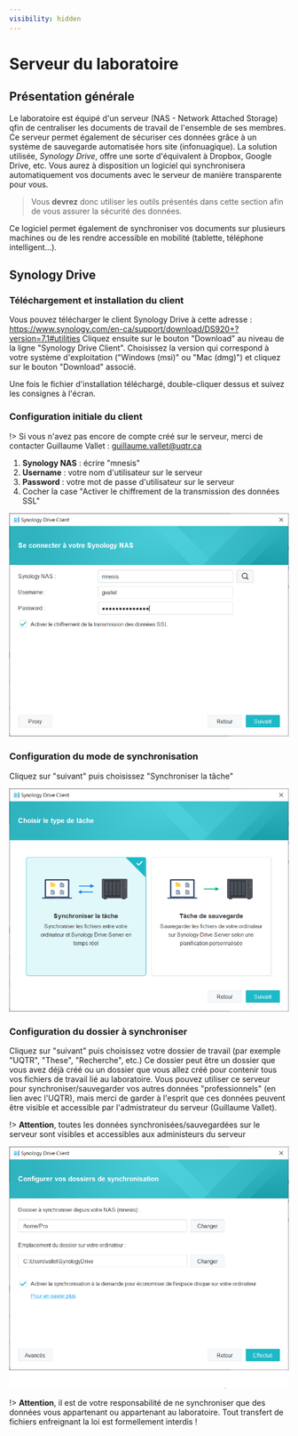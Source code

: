 ```yaml
---
visibility: hidden
---
```


# Serveur du laboratoire

## Présentation générale
Le laboratoire est équipé d'un serveur (NAS - Network Attached Storage) qfin de centraliser les documents de travail de l'ensemble de ses membres. 
Ce serveur permet également de sécuriser ces données grâce à un système de sauvegarde automatisée hors site (infonuagique).
La solution utilisée, *Synology Drive*, offre une sorte d'équivalent à Dropbox, Google Drive, etc. 
Vous aurez à disposition un logiciel qui synchronisera automatiquement vos documents avec le serveur de manière transparente pour vous.

> Vous **devrez** donc utiliser les outils présentés dans cette section afin de vous assurer la sécurité des données.

Ce logiciel permet également de synchroniser vos documents sur plusieurs machines ou de les rendre accessible en mobilité (tablette, téléphone intelligent...).


## Synology Drive 

### Téléchargement et installation du client
Vous pouvez télécharger le client Synology Drive à cette adresse : https://www.synology.com/en-ca/support/download/DS920+?version=7.1#utilities
Cliquez ensuite sur le bouton "Download" au niveau de la ligne "Synology Drive Client". 
Choisissez la version qui correspond à votre système d'exploitation ("Windows (msi)" ou "Mac (dmg)") et cliquez sur le bouton "Download" associé.

Une fois le fichier d'installation téléchargé, double-cliquer dessus et suivez les consignes à l'écran.

### Configuration initiale du client

!> Si vous n'avez pas encore de compte créé sur le serveur, merci de contacter Guillaume Vallet : guillaume.vallet@uqtr.ca

1. **Synology NAS** : écrire "mnesis"
2. **Username** : votre nom d'utilisateur sur le serveur
3. **Password** : votre mot de passe d'utilisateur sur le serveur
4. Cocher la case "Activer le chiffrement de la transmission des données SSL" 

![Capture d'écran pour la configuration initiale du client Synology Drive](assets/SDriveConfig.PNG)

### Configuration du mode de synchronisation

Cliquez sur "suivant" puis choisissez "Synchroniser la tâche"

![Capture d'écran pour le mode de synchronisation du client Synology Drive](assets/SDriveSync.PNG)

### Configuration du dossier à synchroniser

Cliquez sur "suivant" puis choisissez votre dossier de travail (par exemple "UQTR", "These", "Recherche", etc.)
Ce dossier peut être un dossier que vous avez déjà créé ou un dossier que vous allez créé pour contenir tous vos fichiers de travail lié au laboratoire.
Vous pouvez utiliser ce serveur pour synchroniser/sauvegarder vos autres données "professionnels" (en lien avec l'UQTR), mais merci de garder à l'esprit que ces données peuvent être visible et accessible par l'admistrateur du serveur (Guillaume Vallet).

!> **Attention**, toutes les données synchronisées/sauvegardées sur le serveur sont visibles et accessibles aux administeurs du serveur 

![Capture d'écran pour le choix du dossier à synchroniser](assets/SDriveFiles.PNG)

!> **Attention**, il est de votre responsabilité de ne synchroniser que des données vous appartenant ou appartenant au laboratoire. Tout transfert de fichiers enfreignant la loi est formellement interdis !

